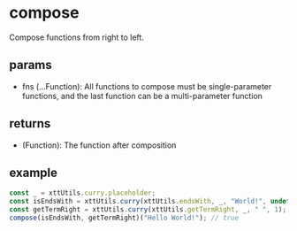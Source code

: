 # compose

Compose functions from right to left.

## params

-   fns (...Function): All functions to compose must be single-parameter functions, and the last function can be a multi-parameter function

## returns

-   (Function): The function after composition

## example

```js
const _ = xttUtils.curry.placeholder;
const isEndsWith = xttUtils.curry(xttUtils.endsWith, _, "World!", undefined);
const getTermRight = xttUtils.curry(xttUtils.getTermRight, _, " ", 1);
compose(isEndsWith, getTermRight)("Hello World!"); // true
```

